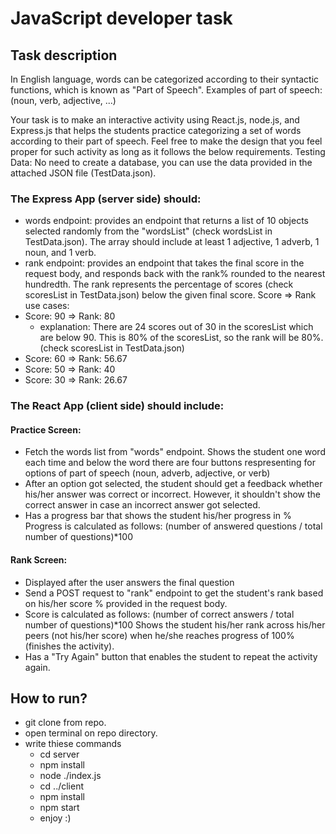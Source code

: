 # JavaScript developer task
##  Task description
In English language, words can be categorized according to their syntactic functions, which is known as "Part of Speech".
Examples of part of speech: (noun, verb, adjective, ...)

Your task is to make an interactive activity using React.js, node.js, and Express.js that helps the students practice categorizing a
set of words according to their part of speech.
Feel free to make the design that you feel proper for such activity as long as it follows the below requirements.
Testing Data: No need to create a database, you can use the data provided in the attached JSON file (TestData.json).

### The Express App (server side) should:
*   words endpoint: provides an endpoint that returns a list of 10 objects selected randomly from the "wordsList" (check
wordsList in TestData.json). The array should include at least 1 adjective, 1 adverb, 1 noun, and 1 verb.
*   rank endpoint: provides an endpoint that takes the final score in the request body, and responds back with the rank%
rounded to the nearest hundredth. The rank represents the percentage of scores (check scoresList in TestData.json)
below the given final score.
Score => Rank use cases:
* Score: 90 => Rank: 80
    *   explanation: There are 24 scores out of 30 in the scoresList which are below 90. This is 80% of the scoresList, so the rank will be
80%. (check scoresList in TestData.json)
* Score: 60 => Rank: 56.67
* Score: 50 => Rank: 40
* Score: 30 => Rank: 26.67
###    The React App (client side) should include:
####    Practice Screen:
*   Fetch the words list from "words" endpoint.
Shows the student one word each time and below the word there are four buttons respresenting for options of part of
speech (noun, adverb, adjective, or verb)
*   After an option got selected, the student should get a feedback whether his/her answer was correct or incorrect.
However, it shouldn't show the correct answer in case an incorrect answer got selected.
*   Has a progress bar that shows the student his/her progress in %
Progress is calculated as follows: (number of answered questions / total number of questions)*100
####    Rank Screen:
*   Displayed after the user answers the final question
*   Send a POST request to "rank" endpoint to get the student's rank based on his/her score % provided in the request body.
*   Score is calculated as follows: (number of correct answers / total number of questions)*100
Shows the student his/her rank across his/her peers (not his/her score) when he/she reaches progress of 100% (finishes
the activity).
*   Has a "Try Again" button that enables the student to repeat the activity again.

## How to run?
-   git clone from repo.
-   open terminal on repo directory.
-   write thiese commands
    -   cd server
    -   npm install
    -   node ./index.js
    -   cd ../client
    -   npm install
    -   npm start
    -   enjoy :)